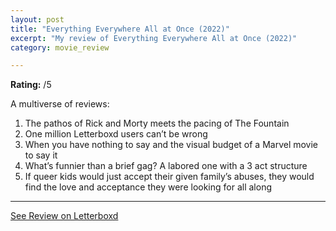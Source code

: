 ```yaml
---
layout: post
title: "Everything Everywhere All at Once (2022)"
excerpt: "My review of Everything Everywhere All at Once (2022)"
category: movie_review

---
```


**Rating:** /5

A multiverse of reviews:
1. The pathos of Rick and Morty meets the pacing of The Fountain
2. One million Letterboxd users can’t be wrong
3. When you have nothing to say and the visual budget of a Marvel movie to say it
4. What’s funnier than a brief gag? A labored one with a 3 act structure
5. If queer kids would just accept their given family’s abuses, they would find the love and acceptance they were looking for all along

<hr>

[See Review on Letterboxd](https://boxd.it/2OfY5h)
